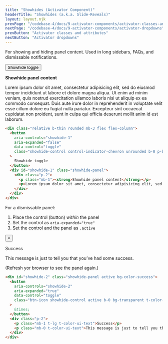```yaml
---
title: "Showhides (Activator Component)"
headerTitle: "Showhides (a.k.a. Slide-Reveals)"
layout: layout.njk
prevPage: "/codebase-4/docs/9-activator-components/activator-classes-and-attributes"
nextPage: "/codebase-4/docs/9-activator-components/activator-dropdowns"
prevButton: "Activator classes and attributes"
nextButton: "Activator dropdowns"
---
```


For showing and hiding panel content. Used in long sidebars, FAQs, and dismissable notifications.

<div class="relative b-thin rounded mb-3 flex flex-column">
  <button
    aria-controls="showhide-1"
    aria-expanded="false"
    data-control="toggle"
    class="showhide-control control-indicator-chevron unrounded b-0 p-block flex flex-space-between"
  >
    Showhide toggle
  </button>
  <div id="showhide-1" class="showhide-panel">
    <div class="p-2">
      <p class="mb-1"><strong>Showhide panel content</strong></p>
      <p>Lorem ipsum dolor sit amet, consectetur adipisicing elit, sed do eiusmod tempor incididunt ut labore et dolore magna aliqua. Ut enim ad minim veniam, quis nostrud exercitation ullamco laboris nisi ut aliquip ex ea commodo consequat. Duis aute irure dolor in reprehenderit in voluptate velit esse cillum dolore eu fugiat nulla pariatur. Excepteur sint occaecat cupidatat non proident, sunt in culpa qui officia deserunt mollit anim id est laborum.</p>
    </div>
  </div>
</div>

```html
<div class="relative b-thin rounded mb-3 flex flex-column">
  <button
    aria-controls="showhide-1"
    aria-expanded="false"
    data-control="toggle"
    class="showhide-control control-indicator-chevron unrounded b-0 p-block flex flex-space-between"
  >
    Showhide toggle
  </button>
  <div id="showhide-1" class="showhide-panel">
    <div class="p-2">
      <p class="mb-1"><strong>Showhide panel content</strong></p>
      <p>Lorem ipsum dolor sit amet, consectetur adipisicing elit, sed do eiusmod tempor incididunt ut labore et dolore magna aliqua. Ut enim ad minim veniam, quis nostrud exercitation ullamco laboris nisi ut aliquip ex ea commodo consequat. Duis aute irure dolor in reprehenderit in voluptate velit esse cillum dolore eu fugiat nulla pariatur. Excepteur sint occaecat cupidatat non proident, sunt in culpa qui officia deserunt mollit anim id est laborum.</p>
    </div>
  </div>
</div>
```

For a dismissable panel:

1. Place the control (button) _within_ the panel
2. Set the control as `aria-expanded="true"`
3. Set the control and the panel as `.active`


<div id="showhide-2" class="showhide-panel active bg-color-success">
  <button
    aria-controls="showhide-2"
    aria-expanded="true"
    data-control="toggle"
    class="btn btn-icon bg-transparent showhide-control active b-0 unrounded t-color-background t-lg float-right"
  >
    &times;
  </button>
  <div class="p-2">
    <p class="mb-1 t-lg t-color-ui-text">Success</p>
    <p class="mb-0 t-color-ui-text">This message is just to tell you that you’ve had some success.</p>
  </div>
</div>

(Refresh yor browser to see the panel again.)

```html
<div id="showhide-2" class="showhide-panel active bg-color-success">
  <button
    aria-controls="showhide-2"
    aria-expanded="true"
    data-control="toggle"
    class="btn-icon showhide-control active b-0 bg-transparent t-color-background t-lg float-right"
  >
    &times;
  </button>
  <div class="p-2">
    <p class="mb-1 t-lg t-color-ui-text">Success</p>
    <p class="mb-0 t-color-ui-text">This message is just to tell you that you’ve had some success.</p>
  </div>
</div>
```